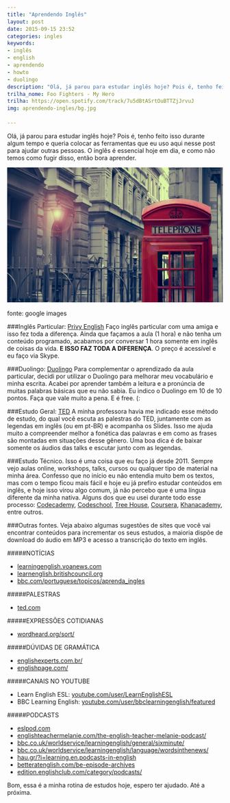 ```yaml
---
title: "Aprendendo Inglês"
layout: post
date: 2015-09-15 23:52
categories: ingles
keywords:
- inglês
- english
- aprendendo
- howto
- duolingo
description: "Olá, já parou para estudar inglês hoje? Pois é, tenho feito isso durante algum tempo e queria colocar as ferramentas que eu uso aqui nesse post para ajudar outras pessoas. O inglês é essencial hoje em dia, e como não temos como fugir disso, então bora aprender."
trilha_nome: Foo Fighters - My Hero
trilha: https://open.spotify.com/track/7u5dBtASrtOuBTTZjJrvuJ
img: aprendendo-ingles/bg.jpg

---
```


Olá, já parou para estudar inglês hoje?
Pois é, tenho feito isso durante algum tempo e queria colocar as ferramentas que eu uso aqui nesse post para ajudar outras pessoas.
O inglês é essencial hoje em dia, e como não temos como fugir disso, então bora aprender.

<!--more-->

![Yellow](/assets/images/aprendendo-ingles/bg.jpg)

<p class="img-legenda">fonte: google images</p>

###Inglês Particular: [Privy English](http://privyenglish.com.br/)
Faço inglês particular com uma amiga e isso fez toda a diferença. Ainda que façamos a aula (1 hora) e não tenha um conteúdo programado, acabamos por conversar 1 hora somente em inglês de coisas da vida. **E ISSO FAZ TODA A DIFERENÇA**. O preço é acessível e eu faço via Skype.

###Duolingo: [Duolingo](https://www.duolingo.com/)
Para complementar o aprendizado da aula particular, decidi por utilizar o Duolingo para melhorar meu vocabulário e minha escrita. Acabei por aprender também a leitura e a pronúncia de muitas palabras básicas que eu não sabia. Eu indico o Duolingo em 10 de 10 pontos. Faça que vale muito a pena. E é free. (:

###Estudo Geral: [TED](http://ted.com)
A minha professora havia me indicado esse método de estudo, do qual você escuta as palestras do TED, juntamente com as legendas em inglês (ou em pt-BR) e acompanha os Slides. Isso me ajuda muito a compreender melhor a fonética das palavras e em como as frases são montadas em situações desse gênero. Uma boa dica é de baixar somente os áudios das talks e escutar junto com as legendas.

###Estudo Técnico.
Isso é uma coisa que eu faço já desde 2011. Sempre vejo aulas online, workshops, talks, cursos ou qualquer tipo de material na minha área. Confesso que no início eu não entendia muito bem os textos, mas com o tempo ficou mais fácil e hoje eu já prefiro estudar conteúdos em inglês, e hoje isso virou algo comum, já não percebo que é uma língua diferente da minha nativa. Alguns dos que eu usei durante todo esse processo: [Codecademy](https://www.codecademy.com/), [Codeschool](https://www.codeschool.com/), [Tree House](https://teamtreehouse.com/), [Coursera](https://www.coursera.org/), [Khanacademy](https://khanacademy.org/), entre outros.

###Outras fontes.
Veja abaixo algumas sugestões de sites que você vai encontrar conteúdos para incrementar os seus estudos, a maioria dispõe de download do áudio em MP3 e acesso a transcrição do texto em inglês.

#####NOTÍCIAS
* [learningenglish.voanews.com](http://learningenglish.voanews.com)
* [learnenglish.britishcouncil.org](http://learnenglish.britishcouncil.org)
* [bbc.com/portuguese/topicos/aprenda_ingles](http://www.bbc.com/portuguese/topicos/aprenda_ingles)

#####PALESTRAS
* [ted.com](https://www.ted.com)

#####EXPRESSÕES COTIDIANAS
* [wordheard.org/sort/](http://www.wordheard.org/sort/)

#####DÚVIDAS DE GRAMÁTICA
* [englishexperts.com.br/](http://www.englishexperts.com.br/)
* [englishpage.com/](http://www.englishpage.com/)

#####CANAIS NO YOUTUBE
* Learn English ESL: [youtube.com/user/LearnEnglishESL](https://www.youtube.com/user/LearnEnglishESL)
* BBC Learning English: [youtube.com/user/bbclearningenglish/featured](https://www.youtube.com/user/bbclearningenglish/featured)

#####PODCASTS
* [eslpod.com](https://www.eslpod.com)
* [englishteachermelanie.com/the-english-teacher-melanie-podcast/](http://www.englishteachermelanie.com/the-english-teacher-melanie-podcast/)
* [bbc.co.uk/worldservice/learningenglish/general/sixminute/](http://www.bbc.co.uk/worldservice/learningenglish/general/sixminute/)
* [bbc.co.uk/worldservice/learningenglish/language/wordsinthenews/](http://www.bbc.co.uk/worldservice/learningenglish/language/wordsinthenews/)
* [hau.gr/?i=learning.en.podcasts-in-english](http://www.hau.gr/?i=learning.en.podcasts-in-english)
* [betteratenglish.com/be-episode-archives](http://www.betteratenglish.com/be-episode-archives)
* [edition.englishclub.com/category/podcasts/](https://edition.englishclub.com/category/podcasts/)


Bom, essa é a minha rotina de estudos hoje, espero ter ajudado. Até a próxima.
